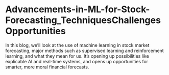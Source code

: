 # Advancements-in-ML-for-Stock-Forecasting_TechniquesChallengesOpportunities
In this blog, we’ll look at the use of machine learning in stock market forecasting, major methods such as supervised learning and reinforcement learning, and what they mean for us. It’s opening up possibilities like explicable AI and real-time systems, and opens up opportunities for smarter, more moral financial forecasts. 
